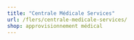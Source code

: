 ```yaml
---
title: "Centrale Médicale Services"
url: /flers/centrale-medicale-services/
shop: approvisionnement médical
---
```

